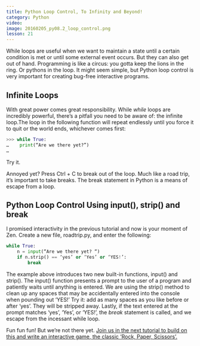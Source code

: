 ```yaml
---
title: Python Loop Control, To Infinity and Beyond!
category: Python
video:
image: 20160205_py08.2_loop_control.png
lesson: 21
---
```


While loops are useful when we want to maintain a state until a certain condition is met or until some external event occurs. But they can also get out of hand. Programming is like a circus: you gotta keep the lions in the ring. Or pythons in the loop. It might seem simple, but Python loop control is very important for creating bug-free interactive programs.

## Infinite Loops

With great power comes great responsibility. While _while_ loops are incredibly powerful, there’s a pitfall you need to be aware of: the infinite loop.The loop in the following function will repeat endlessly until you force it to quit or the world ends, whichever comes first:

```python
>>> while True:
…    print(“Are we there yet?”)
…
```

Try it.

Annoyed yet? Press Ctrl + C to break out of the loop. Much like a road trip, it’s important to take breaks. The break statement in Python is a means of escape from a loop.

## Python Loop Control Using input(), strip() and break

I promised interactivity in the previous tutorial and now is your moment of Zen. Create a new file, roadtrip.py, and enter the following:

```python
while True:
    n = input(“Are we there yet? “)
    if n.strip() == ‘yes’ or ‘Yes’ or ‘YES!’:
        break
```

The example above introduces two new built-in functions, input() and strip(). The input() function presents a prompt to the user of a program and patiently waits until anything is entered. We are using the strip() method to clean up any spaces that may be accidentally entered into the console when pounding out ‘YES!’ Try it: add as many spaces as you like before or after ‘yes’. They will be stripped away. Lastly, if the text entered at the prompt matches ‘yes’, ‘Yes’, or ‘YES!’, the _break_ statement is called, and we escape from the incessant while loop.

Fun fun fun! But we’re not there yet. [Join us in the next tutorial to build on this and write an interactive game, the classic ‘Rock, Paper, Scissors’.](https://thehelloworldprogram.com/python/python-game-rock-paper-scissors/)
